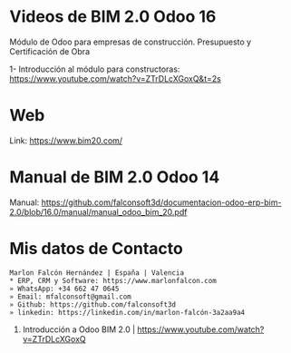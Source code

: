 # Videos de BIM 2.0 Odoo 16
Módulo de Odoo para empresas de construcción. Presupuesto y Certificación de Obra

1- Introducción al módulo para constructoras: https://www.youtube.com/watch?v=ZTrDLcXGoxQ&t=2s

# Web
Link: https://www.bim20.com/

# Manual de BIM 2.0 Odoo 14
Manual: https://github.com/falconsoft3d/documentacion-odoo-erp-bim-2.0/blob/16.0/manual/manual_odoo_bim_20.pdf

# Mis datos de Contacto
```
Marlon Falcón Hernández | España | Valencia
* ERP, CRM y Software: https://www.marlonfalcon.com
» WhatsApp: +34 662 47 0645
» Email: mfalconsoft@gmail.com
» Github: https://github.com/falconsoft3d
» linkedin: https://linkedin.com/in/marlon-falcón-3a2aa9a4
```

1. Introducción a Odoo BIM 2.0 | https://www.youtube.com/watch?v=ZTrDLcXGoxQ




